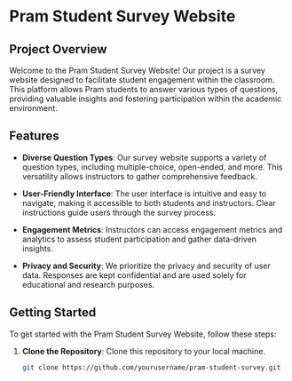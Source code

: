 # Pram Student Survey Website

## Project Overview

Welcome to the Pram Student Survey Website! Our project is a survey website designed to facilitate student engagement within the classroom. This platform allows Pram students to answer various types of questions, providing valuable insights and fostering participation within the academic environment.

## Features

- **Diverse Question Types**: Our survey website supports a variety of question types, including multiple-choice, open-ended, and more. This versatility allows instructors to gather comprehensive feedback.

- **User-Friendly Interface**: The user interface is intuitive and easy to navigate, making it accessible to both students and instructors. Clear instructions guide users through the survey process.

- **Engagement Metrics**: Instructors can access engagement metrics and analytics to assess student participation and gather data-driven insights.

- **Privacy and Security**: We prioritize the privacy and security of user data. Responses are kept confidential and are used solely for educational and research purposes.

## Getting Started

To get started with the Pram Student Survey Website, follow these steps:

1. **Clone the Repository**: Clone this repository to your local machine.

   ```bash
   git clone https://github.com/yourusername/pram-student-survey.git
